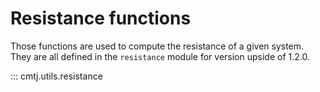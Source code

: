 # Resistance functions

Those functions are used to compute the resistance of a given system.
They are all defined in the `resistance` module for version upside of 1.2.0.

::: cmtj.utils.resistance

